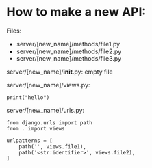 # How to make a new API:

Files:

- server/[new_name]/methods/file1.py
- server/[new_name]/methods/file2.py
- server/[new_name]/methods/file3.py

server/[new_name]/**init**.py: empty file

server/[new_name]/views.py:

```
print("hello")
```

server/[new_name]/urls.py:

```
from django.urls import path
from . import views

urlpatterns = [
    path('', views.file1),
    path('<str:identifier>', views.file2),
]
```

